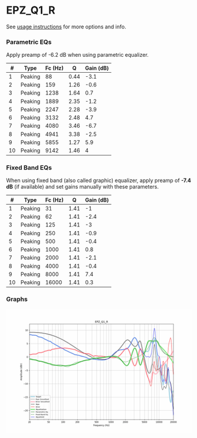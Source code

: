 # EPZ_Q1_R
See [usage instructions](https://github.com/jaakkopasanen/AutoEq#usage) for more options and info.

### Parametric EQs
Apply preamp of -6.2 dB when using parametric equalizer.

|   # | Type    |   Fc (Hz) |    Q |   Gain (dB) |
|-----|---------|-----------|------|-------------|
|   1 | Peaking |        88 | 0.44 |        -3.1 |
|   2 | Peaking |       159 | 1.26 |        -0.6 |
|   3 | Peaking |      1238 | 1.64 |         0.7 |
|   4 | Peaking |      1889 | 2.35 |        -1.2 |
|   5 | Peaking |      2247 | 2.28 |        -3.9 |
|   6 | Peaking |      3132 | 2.48 |         4.7 |
|   7 | Peaking |      4080 | 3.46 |        -6.7 |
|   8 | Peaking |      4941 | 3.38 |        -2.5 |
|   9 | Peaking |      5855 | 1.27 |         5.9 |
|  10 | Peaking |      9142 | 1.46 |         4   |

### Fixed Band EQs
When using fixed band (also called graphic) equalizer, apply preamp of **-7.4 dB** (if available) and set gains manually with these parameters.

|   # | Type    |   Fc (Hz) |    Q |   Gain (dB) |
|-----|---------|-----------|------|-------------|
|   1 | Peaking |        31 | 1.41 |        -1   |
|   2 | Peaking |        62 | 1.41 |        -2.4 |
|   3 | Peaking |       125 | 1.41 |        -3   |
|   4 | Peaking |       250 | 1.41 |        -0.9 |
|   5 | Peaking |       500 | 1.41 |        -0.4 |
|   6 | Peaking |      1000 | 1.41 |         0.8 |
|   7 | Peaking |      2000 | 1.41 |        -2.1 |
|   8 | Peaking |      4000 | 1.41 |        -0.4 |
|   9 | Peaking |      8000 | 1.41 |         7.4 |
|  10 | Peaking |     16000 | 1.41 |         0.3 |

### Graphs
![](./EPZ_Q1_R.png)
